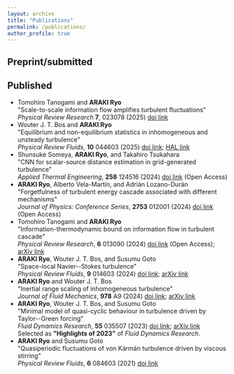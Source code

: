 ```yaml
---
layout: archive
title: "Publications"
permalink: /publications/
author_profile: true
---
```


<!--
{% if site.author.googlescholar %}
  <div class="wordwrap">You can also find my articles on <a href="{{site.author.googlescholar}}">my Google Scholar profile</a>.</div>
{% endif %}

{% include base_path %}

{% for post in site.publications reversed %}
  {% include archive-single.html %}
{% endfor %}
 -->

## Preprint/submitted

## Published

- Tomohiro Tanogami and **ARAKI Ryo** \
  "Scale-to-scale information flow amplifies turbulent fluctuations" \
  _Physical Review Research_ **7**, 023078 (2025) [doi link](https://doi.org/10.1103/PhysRevResearch.7.023078)
- Wouter J. T. Bos and **ARAKI Ryo** \
  "Equilibrium and non-equilibrium statistics in inhomogeneous and unsteady turbulence" \
  _Physical Review Fluids_, **10** 044603 (2025) [doi link](https://doi.org/10.1103/PhysRevFluids.10.044603); [HAL link](https://hal.science/hal-04967602)
- Shunsuke Someya, **ARAKI Ryo**, and Takahiro Tsukahara \
  "CNN for scalar-source distance estimation in grid-generated turbulence" \
  _Applied Thermal Engineering_, **258** 124516 (2024) [doi link](https://doi.org/10.1016/j.applthermaleng.2024.124516) (Open Access)
- **ARAKI Ryo**, Alberto Vela-Martı́n, and Adrián Lozano-Durán \
  "Forgetfulness of turbulent energy cascade associated with different mechanisms" \
  _Journal of Physics: Conference Series_, **2753** 012001 (2024) [doi link](https://dx.doi.org/10.1088/1742-6596/2753/1/012001) (Open Access)
- Tomohiro Tanogami and **ARAKI Ryo** \
  "Information-thermodynamic bound on information flow in turbulent cascade" \
  _Physical Review Research_, **6** 013090 (2024) [doi link](https://doi.org/10.1103/PhysRevResearch.6.013090) (Open Access); [arXiv link](https://arxiv.org/abs/2206.11163)
- **ARAKI Ryo**, Wouter J. T. Bos, and Susumu Goto \
  "Space-local Navier--Stokes turbulence" \
  _Physical Review Fluids_, **9** 014603 (2024) [doi link](https://doi.org/10.1103/PhysRevFluids.9.014603); [arXiv link](https://arxiv.org/abs/2308.07255)
- **ARAKI Ryo** and Wouter J. T. Bos \
  "Inertial range scaling of inhomogeneous turbulence" \
  _Journal of Fluid Mechanics_, **978** A9 (2024) [doi link](https://doi.org/10.1017/jfm.2023.940); [arXiv link](https://arxiv.org/abs/2210.14516)
- **ARAKI Ryo**, Wouter J. T. Bos, and Susumu Goto \
  "Minimal model of quasi-cyclic behaviour in turbulence driven by Taylor--Green forcing" \
  _Fluid Dynamics Research_, **55** 035507 (2023) [doi link](https://doi.org/10.1088/1873-7005/acdff7); [arXiv link](https://arxiv.org/abs/2112.03417) \
  Selected as **"Highlights of 2023"** of _Fluid Dynamics Research_.
- **ARAKI Ryo** and Susumu Goto \
  "Quasiperiodic fluctuations of von Kármán turbulence driven by viscous stirring" \
  _Physical Review Fluids_, **6** 084603 (2021) [doi link](https://doi.org/10.1103/PhysRevFluids.6.084603)
